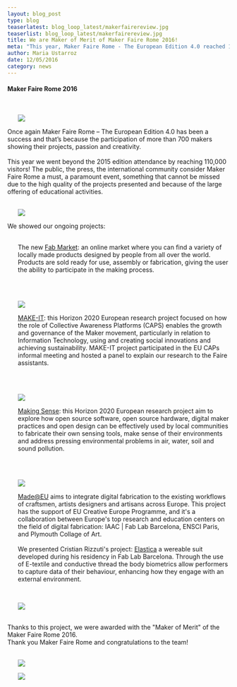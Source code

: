 ```yaml
---
layout: blog_post
type: blog
teaserlatest: blog_loop_latest/makerfairereview.jpg
teaserlist: blog_loop_latest/makerfairereview.jpg
title: We are Maker of Merit of Maker Faire Rome 2016!
meta: "This year, Maker Faire Rome - The European Edition 4.0 reached 110,000 visitors. We showed our ongoing projects and won the Maker of Merit 2016 award."
author: Maria Ustarroz
date: 12/05/2016
category: news
---
```


<h4>Maker Faire Rome 2016</h4>
<br>
<ul><img src= "http://www.fablabbcn.org/img/blog/blog_loop_latest/visualizar1.png" align="middle"> </ul>
Once again Maker Faire Rome – The European Edition 4.0 has been a success and that’s because the participation of more than 700 makers showing their projects, passion and creativity.<br>
<br>
This year we went beyond the 2015 edition attendance by reaching 110,000 visitors! The public, the press, the international community consider Maker Faire Rome a must, a paramount event, something that cannot be missed due to the high quality of the projects presented and because of the large offering of educational activities.<br>
<br>
<ul><img src= "http://www.fablabbcn.org/img/blog/blog_loop_latest/visualizar1.png" align="middle"> </ul>
We showed our ongoing projects: <br>
<br>
<ul>The new <a href="http://market.fablabs.io/">Fab Market</a>: an online market where you can find a variety of locally made products designed by people from all over the world. Products are sold ready for use, assembly or fabrication, giving the user the ability to participate in the making process.</ul><br>
<br>

<ul><img src= "http://www.fablabbcn.org/img/blog/blog_loop_latest/visualizar1.png" align="middle"> </ul>



<ul><a href="http://make-it.io/">MAKE-IT</a>: this Horizon 2020 European research project focused on how the role of Collective Awareness Platforms (CAPS) enables the growth and governance of the Maker movement, particularly in relation to Information Technology, using and creating social innovations and achieving sustainability. MAKE-IT project participated in the EU CAPs informal meeting and hosted a panel to explain our research to the Faire assistants.</ul><br>
<br>

<ul><img src= "http://www.fablabbcn.org/img/blog/blog_loop_latest/visualizar1.png" align="middle"> </ul>

<ul><a href="http://making-sense.eu/">Making Sense</a>: this Horizon 2020 European research project aim to explore how open source software, open source hardware, digital maker practices and open design can be effectively used by local communities to fabricate their own sensing tools, make sense of their environments and address pressing environmental problems in air, water, soil and sound pollution.</ul> <br>
<br>

<ul><img src= "http://www.fablabbcn.org/img/blog/blog_loop_latest/visualizar1.png" align="middle"> </ul>

<ul><a href="https://madeat.eu/">Made@EU</a> aims to integrate digital fabrication to the existing workflows of craftsmen, artists designers and artisans across Europe. This project has the support of EU Creative Europe Programme, and it's a collaboration between Europe's top research and education centers on the field of digital fabrication: IAAC | Fab Lab Barcelona, ENSCI Paris, and Plymouth Collage of Art. <br>
<br>
We presented Cristian Rizzuti's project: <a href="https://madeat.eu/cristian-rizzuti">Elastica</a> a wereable suit developed during his residency in Fab Lab Barcelona. Through the use of E-textile and conductive thread the body biometrics allow performers to capture data of their behaviour, enhancing how they engage with an external environment. </ul><br>
<ul><img src= "http://www.fablabbcn.org/img/blog/blog_loop_latest/visualizar1.png" align="middle"> </ul>
<br>
Thanks to this project, we were awarded with the "Maker of Merit" of the Maker Faire Rome 2016. <br>
Thank you Maker Faire Rome and congratulations to the team!<br>
<br>
<ul><img src= "http://www.fablabbcn.org/img/blog/blog_loop_latest/visualizar1.png" align="middle"> </ul>


<ul><img src= "http://www.fablabbcn.org/img/blog/blog_loop_latest/visualizar1.png" align="middle"> </ul>
<br>
